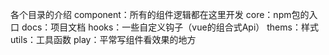各个目录的介绍
component：所有的组件逻辑都在这里开发
core：npm包的入口
docs：项目文档
hooks：一些自定义钩子（vue的组合式Api）
thems：样式
utils：工具函数
play：平常写组件看效果的地方